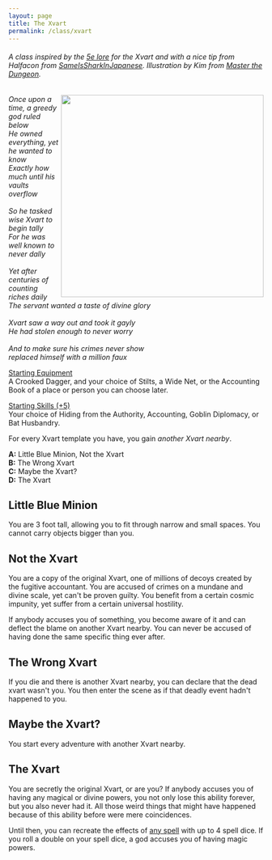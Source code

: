 ```yaml
---
layout: page
title: The Xvart
permalink: /class/xvart
---
```


###### A class inspired by the [5e lore](https://dumpstatadventures.com/blog/deep-dive-the-xvart) for the Xvart and with a nice tip from Halfacon from [SameIsSharkInJapanese](https://sameissharkinjapanese.blogspot.com/2022/10/2000-ad-very-char2terie-halloween.html). Illustration by Kim from [Master the Dungeon](https://www.masterthedungeon.com/low-level-encounter/).

<img align="right" width=400px  src="https://www.masterthedungeon.com/wp-content/uploads/2020/07/Humanoids-xvart.png">

_Once upon a time, a greedy god ruled below_<br>
_He owned everything, yet he wanted to know_<br>
_Exactly how much until his vaults overflow_<br>
<br>
_So he tasked wise Xvart to begin tally_<br>
_For he was well known to never dally_<br>
<br>
_Yet after centuries of counting riches daily_<br>
_The servant wanted a taste of divine glory_<br>
<br>
_Xvart saw a way out and took it gayly_<br>
_He had stolen enough to never worry_<br>
<br>
_And to make sure his crimes never show_<br>
_replaced himself with a million faux_<br>

<ins>Starting Equipment</ins><br>
A Crooked Dagger, and your choice of Stilts, a Wide Net, or the Accounting Book of a place or person you can choose later.

<ins>Starting Skills (+5)</ins><br>
Your choice of Hiding from the Authority, Accounting, Goblin Diplomacy, or Bat Husbandry.

For every Xvart template you have, you gain _another Xvart nearby_.

**A:** Little Blue Minion, Not the Xvart<br>
**B:** The Wrong Xvart<br>
**C:** Maybe the Xvart?<br>
**D:** The Xvart<br>

## Little Blue Minion
You are 3 foot tall, allowing you to fit through narrow and small spaces. You cannot carry objects bigger than you.

## Not the Xvart
You are a copy of the original Xvart, one of millions of decoys created by the fugitive accountant. You are accused of crimes on a mundane and divine scale, yet can't be proven guilty. You benefit from a certain cosmic impunity, yet suffer from a certain universal hostility.
	
If anybody accuses you of something, you become aware of it and can deflect the blame on another Xvart nearby. You can never be accused of having done the same specific thing ever after.

## The Wrong Xvart
If you die and there is another Xvart nearby, you can declare that the dead xvart wasn't you. You then enter the scene as if that deadly event hadn't happened to you.

## Maybe the Xvart?
You start every adventure with another Xvart nearby.

## The Xvart
You are secretly the original Xvart, or are you? If anybody accuses you of having any magical or divine powers, you not only lose this ability forever, but you also never had it. All those weird things that might have happened because of this ability before were mere coincidences.
	
Until then, you can recreate the effects of [any spell](/list/spells) with up to 4 spell dice. If you roll a double on your spell dice, a god accuses you of having magic powers.
